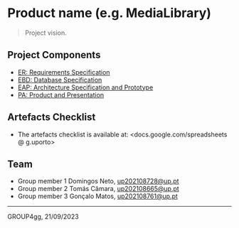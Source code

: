 # Product name (e.g. MediaLibrary)

> Project vision.

## Project Components

* [ER: Requirements Specification](https://git.fe.up.pt/lbaw/lbaw2324/lbaw23104/-/wikis/er)
* [EBD: Database Specification](https://git.fe.up.pt/lbaw/lbaw2324/lbaw23104/-/wikis/ebd)
* [EAP: Architecture Specification and Prototype](https://git.fe.up.pt/lbaw/lbaw2324/lbaw23104/-/wikis/eap)
* [PA: Product and Presentation](https://git.fe.up.pt/lbaw/lbaw2324/lbaw23104/-/wikis/pa)

## Artefacts Checklist

* The artefacts checklist is available at: <docs.google.com/spreadsheets @ g.uporto>

## Team

* Group member 1 Domingos Neto, up202108728@up.pt
* Group member 2 Tomás Câmara, up202108665@up.pt
* Group member 3 Gonçalo Matos, up202108761@up.pt

***
GROUP4gg, 21/09/2023
